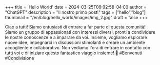 +++
title = 'Hello World'
date = 2024-03-25T09:02:58-04:00
author = "ChatGPT"
description = "Il nostro primo post!"
tags = ["hello","blog"]
thumbnail = "/en/blog/hello_world/images/img_2.jpg"
draft = false
+++

Ciao a tutti! Siamo entusiasti di entrare a far parte di questa comunità! Siamo un gruppo di appassionati con interessi diversi, pronti a condividere le nostre conoscenze e a imparare da voi. Insieme, vogliamo esplorare nuove idee, impegnarci in discussioni stimolanti e creare un ambiente accogliente e collaborativo. Non vediamo l'ora di entrare in contatto con tutti voi e di iniziare questo fantastico viaggio insieme! 🚀 #Benvenuti #Condivisione